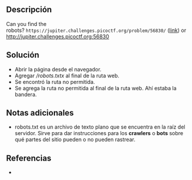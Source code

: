 ## Descripción
Can you find the robots? `https://jupiter.challenges.picoctf.org/problem/56830/` ([link](https://jupiter.challenges.picoctf.org/problem/56830/)) or http://jupiter.challenges.picoctf.org:56830
## Solución
- Abrir la página desde el navegador.
- Agregar */robots.txtx* al final de la ruta web.
- Se encontró la ruta no permitida.
- Se agrega la ruta no permitida al final de la ruta web. Ahí estaba la bandera.
## Notas adicionales 
- robots.txt es un archivo de texto plano que se encuentra en la raíz del servidor. Sirve para dar instrucciones para los **crawlers** o **bots** sobre qué partes del sitio pueden o no pueden rastrear.
## Referencias
- 